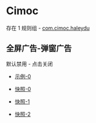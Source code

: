 # Cimoc

存在 1 规则组 - [com.cimoc.haleydu](/src/apps/com.cimoc.haleydu.ts)

## 全屏广告-弹窗广告

默认禁用 - 点击关闭

- [示例-0](https://m.gkd.li/57941037/fe71e192-83bd-4db7-aed4-a01851b6f0bd)

- [快照-0](https://i.gkd.li/i/14318224)
- [快照-1](https://i.gkd.li/i/14318235)
- [快照-2](https://i.gkd.li/i/14318236)
